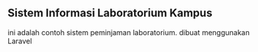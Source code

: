 ## Sistem Informasi Laboratorium Kampus

ini adalah contoh sistem peminjaman laboratorium.
dibuat menggunakan Laravel